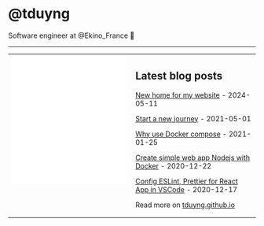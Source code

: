 # @tduyng

Software engineer at @Ekino_France 👋

---

<table>
<tr>
<td valign="top" width="50%">
<img src="metrics.svg" alt="Metric" />
</td>
<td valign="top" width="50%">

## Latest blog posts

<!-- blog start -->
[New home for my website](https://tduyng.github.io/blog/new-home-for-my-website/) - 2024-05-11

[Start a new journey](https://tduyng.github.io/blog/start-a-new-journey/) - 2021-05-01

[Why use Docker compose](https://tduyng.github.io/blog/why-use-dockercompose/) - 2021-01-25

[Create simple web app Nodejs with Docker](https://tduyng.github.io/blog/create-simple-project-nodejs-with-docker/) - 2020-12-22

[Config ESLint, Prettier for React App in VSCode](https://tduyng.github.io/blog/config-esling-prettier-react-app/) - 2020-12-17
<!-- blog end -->

Read more on [tduyng.github.io](https://tduyng.github.io)

</td>
</tr></table>




